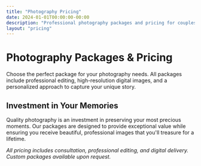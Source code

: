 ```yaml
---
title: "Photography Pricing"
date: 2024-01-01T00:00:00-00:00
description: "Professional photography packages and pricing for couples, portraits, and events"
layout: "pricing"
---
```


# Photography Packages & Pricing

Choose the perfect package for your photography needs. All packages include professional editing, high-resolution digital images, and a personalized approach to capture your unique story.

## Investment in Your Memories

Quality photography is an investment in preserving your most precious moments. Our packages are designed to provide exceptional value while ensuring you receive beautiful, professional images that you'll treasure for a lifetime.

*All pricing includes consultation, professional editing, and digital delivery. Custom packages available upon request.*
